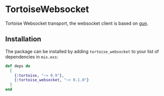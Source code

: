 # TortoiseWebsocket

Tortoise Websocket transport, the websocket client is based on [gun](https://github.com/ninenines/gun).

## Installation

The package can be installed by adding `tortoise_websocket` to your list of dependencies in `mix.exs`:

```elixir
def deps do
  [
    {:tortoise, "~> 0.9"},
    {:tortoise_websocket, "~> 0.1.0"}
  ]
end
```
